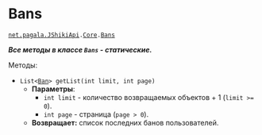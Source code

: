 [//]: # (Created by Firely-Pasha on 02.01.2018)

# Bans

[`net.pagala.JShikiApi`](../../README.md)`.`[`Сore`](../Core.md)`.`[`Bans`](../../src/main/java/net/pagala/JShikiApi/Core/Bans.java)

***Все методы в классе `Bans` - статические.***

Методы:
* `List<`[`Ban`](../Items/Ban.md)`> getList(int limit, int page)`
    * **Параметры**:
        * `int limit` - количество возвращаемых объектов + 1 (`limit >= 0`).
        * `int page` - страница (`page > 0`).
    * **Возвращает:** список последних банов пользователей.